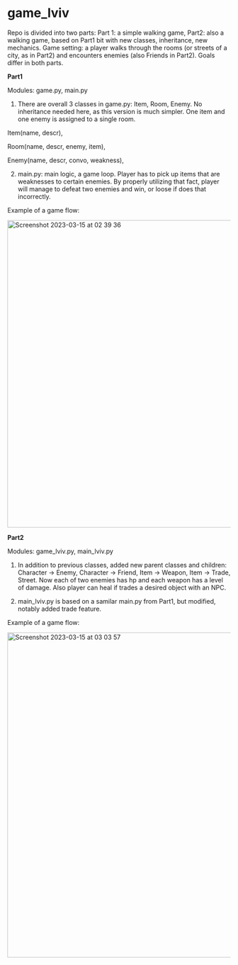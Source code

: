 # game_lviv

Repo is divided into two parts: Part 1: a simple walking game, Part2: also a walking game, based on Part1 bit with new classes, inheritance, new mechanics.
Game setting: a player walks through the rooms (or streets of a city, as in Part2) and encounters enemies (also Friends in Part2). Goals differ in both parts.

**Part1**

Modules: game.py, main.py

1. There are overall 3 classes in game.py: Item, Room, Enemy. No inheritance needed here, as this version is much simpler. One item and one enemy is assigned to a single room.

  Item(name, descr),
  
  Room(name, descr, enemy, item),
  
  Enemy(name, descr, convo, weakness),
  
2. main.py: main logic, a game loop. Player has to pick up items that are weaknesses to certain enemies. By properly utilizing that fact,
player will manage to defeat two enemies and win, or loose if does that incorrectly.

Example of a game flow:

<img width="694" alt="Screenshot 2023-03-15 at 02 39 36" src="https://user-images.githubusercontent.com/44242769/225175896-f7e2719c-93b3-402d-81bc-c21e867e0d26.png">

**Part2**

Modules: game_lviv.py, main_lviv.py

1. In addition to previous classes, added new parent classes and children: Character -> Enemy, Character -> Friend, Item -> Weapon, Item -> Trade, Street.
Now each of two enemies has hp and each weapon has a level of damage. Also player can heal if trades a desired object with an NPC.

2. main_lviv.py is based on a samilar main.py from Part1, but modified, notably added trade feature.

Example of a game flow:

<img width="734" alt="Screenshot 2023-03-15 at 03 03 57" src="https://user-images.githubusercontent.com/44242769/225177834-34098142-04c3-40f0-abf2-f3306ea945ed.png">
